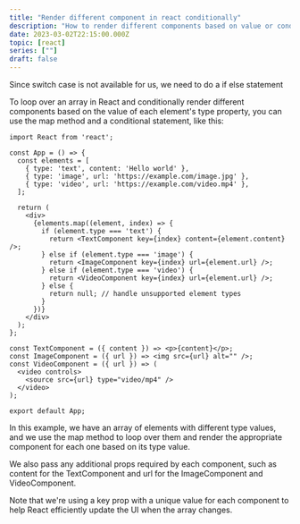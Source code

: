 ```yaml
---
title: "Render different component in react conditionally"
description: "How to render different components based on value or conditionally in ReactJS without using switch case since that's not available"
date: 2023-03-02T22:15:00.000Z
topic: [react]
series: [""]
draft: false
---
```

Since switch case is not available for us, we need to do a if else statement

To loop over an array in React and conditionally render different components based on the value of each element's type property, you can use the map method and a conditional statement, like this:

```
import React from 'react';

const App = () => {
  const elements = [
    { type: 'text', content: 'Hello world' },
    { type: 'image', url: 'https://example.com/image.jpg' },
    { type: 'video', url: 'https://example.com/video.mp4' },
  ];

  return (
    <div>
      {elements.map((element, index) => {
        if (element.type === 'text') {
          return <TextComponent key={index} content={element.content} />;
        } else if (element.type === 'image') {
          return <ImageComponent key={index} url={element.url} />;
        } else if (element.type === 'video') {
          return <VideoComponent key={index} url={element.url} />;
        } else {
          return null; // handle unsupported element types
        }
      })}
    </div>
  );
};

const TextComponent = ({ content }) => <p>{content}</p>;
const ImageComponent = ({ url }) => <img src={url} alt="" />;
const VideoComponent = ({ url }) => (
  <video controls>
    <source src={url} type="video/mp4" />
  </video>
);

export default App;
```


In this example, we have an array of elements with different type values, and we use the map method to loop over them and render the appropriate component for each one based on its type value. 

We also pass any additional props required by each component, such as content for the TextComponent and url for the ImageComponent and VideoComponent. 

Note that we're using a key prop with a unique value for each component to help React efficiently update the UI when the array changes.


